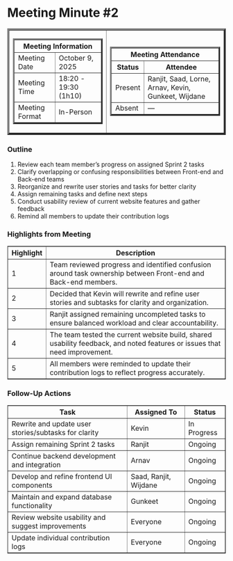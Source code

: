 <h1>Meeting Minute #2</h1>
<table align="center" cellspacing="0" cellpadding="4" border="4">
  <tr>
    <td>
      <table cellspacing="0" cellpadding="4" border="3">
        <tr>
          <th colspan="2">Meeting Information</th>
        </tr>
        <tr>
            <td>Meeting Date</td>
            <td>October 9, 2025</td>
        </tr>
        <tr>
            <td>Meeting Time</td>
            <td>18:20 - 19:30 (1h10)</td>
        </tr>
        <tr>
            <td>Meeting Format</td>
            <td>In-Person</td>
        </tr>
      </table>
    </td>
    <td>
      <table cellspacing="0" cellpadding="2" border="3">
        <tr>
          <th colspan="2">Meeting Attendance</th>
        </tr>
        <tr>
          <th>Status</th>
          <th>Attendee</th>
        </tr>
        <tr>
          <td>Present</td>
          <td>Ranjit, Saad, Lorne, Arnav, Kevin, Gunkeet, Wijdane</td>
        </tr>
        <tr>
          <td>Absent</td>
          <td>—</td>
        </tr>
      </table>
    </td>
  </tr>
</table>

<h3>Outline</h3>
<ol>
  <li>Review each team member’s progress on assigned Sprint 2 tasks</li>
  <li>Clarify overlapping or confusing responsibilities between Front-end and Back-end teams</li>
  <li>Reorganize and rewrite user stories and tasks for better clarity</li>
  <li>Assign remaining tasks and define next steps</li>
  <li>Conduct usability review of current website features and gather feedback</li>
  <li>Remind all members to update their contribution logs</li>
</ol>

<h3>Highlights from Meeting</h3>
<table cellspacing="0" cellpadding="5" border="1">
  <tr>
    <th>Highlight</th>
    <th>Description</th>
  </tr>
  <tr>
    <td>1</td>
    <td>Team reviewed progress and identified confusion around task ownership between Front-end and Back-end members.</td>
  </tr>
  <tr>
    <td>2</td>
    <td>Decided that Kevin will rewrite and refine user stories and subtasks for clarity and organization.</td>
  </tr>
  <tr>
    <td>3</td>
    <td>Ranjit assigned remaining uncompleted tasks to ensure balanced workload and clear accountability.</td>
  </tr>
  <tr>
    <td>4</td>
    <td>The team tested the current website build, shared usability feedback, and noted features or issues that need improvement.</td>
  </tr>
  <tr>
    <td>5</td>
    <td>All members were reminded to update their contribution logs to reflect progress accurately.</td>
  </tr>
</table>

<h3>Follow-Up Actions</h3>
<table cellspacing="0" cellpadding="5" border="1">
  <tr>
    <th>Task</th>
    <th>Assigned To</th>
    <th>Status</th>
  </tr>
  <tr>
    <td>Rewrite and update user stories/subtasks for clarity</td>
    <td>Kevin</td>
    <td>In Progress</td>
  </tr>
  <tr>
    <td>Assign remaining Sprint 2 tasks</td>
    <td>Ranjit</td>
    <td>Ongoing</td>
  </tr>
  <tr>
    <td>Continue backend development and integration</td>
    <td>Arnav</td>
    <td>Ongoing</td>
  </tr>
  <tr>
    <td>Develop and refine frontend UI components</td>
    <td>Saad, Ranjit, Wijdane</td>
    <td>Ongoing</td>
  </tr>
  <tr>
    <td>Maintain and expand database functionality</td>
    <td>Gunkeet</td>
    <td>Ongoing</td>
  </tr>
  <tr>
    <td>Review website usability and suggest improvements</td>
    <td>Everyone</td>
    <td>Ongoing</td>
  </tr>
  <tr>
    <td>Update individual contribution logs</td>
    <td>Everyone</td>
    <td>Ongoing</td>
  </tr>
</table>
